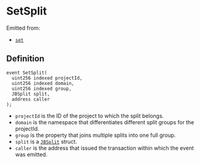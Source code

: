 # SetSplit

Emitted from:

* [`set`](../write/set.md)

## Definition

```solidity
event SetSplit(
  uint256 indexed projectId,
  uint256 indexed domain,
  uint256 indexed group,
  JBSplit split,
  address caller
);
```

* `projectId` is the ID of the project to which the split belongs.
* `domain` is the namespace that differentiates different split groups for the projectId.
* `group` is the property that joins multiple splits into one full group.
* `split` is a [`JBSplit`](../../../data-structures/jbsplit.md) struct.
* `caller` is the address that issued the transaction within which the event was emitted.
